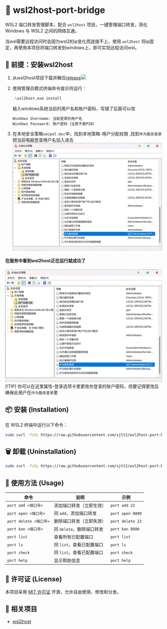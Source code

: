 # 🚀 wsl2host-port-bridge

WSL2 端口转发管理脚本，配合 `wsl2host` 项目，一键管理端口转发，简化 Windows 与 WSL2 之间的网络互通。

当wsl需要远程访问时会因为wsl2的ip变化而连接不上，使用 `wsl2host` 将ip固定，再使用本项目将端口转发到windows上，即可实现远程访问wsl。


## 🤝 前提：安装wsl2host

1. 从wsl2host项目下载并解压[release](https://github.com/shayne/go-wsl2-host/releases/latest)[![](https://img.shields.io/badge/wsl2host-release-blue.svg)]({https://github.com/shayne/go-wsl2-host/releases/latest})


2. 使用管理员模式终端命令提示符运行：
    ```bash
    .\wsl2host.exe install
    ```
    输入windows系统当前的用户名和账户密码，写错了后面可以改
    ```bash
    Windows Username: 当前登录的用户名
    Windows Password: 账户密码（注意不是PIN）
    ```
3. 在本地安全策略```secpol.msc```中，找到本地策略-用户分配权限 ,找到```作为服务登录```把当前电脑登录用户名加入进去
![效果展示](/readme/本地安全策略.png)

#### 在服务中看到wsl2host正在运行就成功了
![效果展示](/readme/本地安全策略.png)
[!TIP]
你可以在这里属性-登录选项卡里更改你登录的账户密码，但要记得更改后确保此用户在```作为服务登录```里



## 📦 安装 (Installation)


在 WSL2 终端中运行以下命令：
```bash
sudo curl -fsSL https://raw.githubusercontent.com/sjtt2/wsl2host-port-bridge/main/install.sh | sudo bash
```

## 🗑️ 卸载 (Uninstallation)

```bash
sudo curl -fsSL https://raw.githubusercontent.com/sjtt2/wsl2host-port-bridge/main/uninstall.sh | sudo bash
```


## 🚀 使用方法 (Usage)

| 命令 | 说明 | 示例 |
|------|------|------|
| `port add <端口号>` | 添加端口转发（立即生效） | `port add 22` |
| `port open <端口号>` | 同 `add`，添加端口转发 | `port open 8080` |
| `port delete <端口号>` | 删除端口转发（立即失效） | `port delete 22` |
| `port ban <端口号>` | 同 `delete`，删除端口转发 | `port ban 8080` |
| `port list` | 查看所有已配置端口 | `port list` |
| `port ls` | 同 `list`，查看已配置端口 | `port ls` |
| `port check` | 同 `list`，查看已配置端口 | `port check` |
| `port help` | 显示帮助信息 | `port help` |



## 📄 许可证 (License)

本项目采用 [MIT 许可证](LICENSE) 开源，允许自由使用、修改和分发。


## 🔗 相关项目

- [wsl2host](https://github.com/sjtt2/wsl2host)